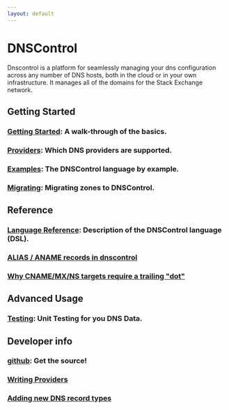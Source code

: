 ```yaml
---
layout: default
---
```

# DNSControl

Dnscontrol is a platform for seamlessly managing your dns configuration across any number of DNS hosts, both in the cloud or in your own infrastructure. It manages all of the domains for the Stack Exchange network.

## Getting Started

### [Getting Started](getting-started): A walk-through of the basics.

### [Providers](provider-list): Which DNS providers are supported.

### [Examples](examples): The DNSControl language by example.

### [Migrating](migrating): Migrating zones to DNSControl.


## Reference

### [Language Reference](js): Description of the DNSControl language (DSL).

### [ALIAS / ANAME records in dnscontrol](alias)

### [Why CNAME/MX/NS targets require a trailing "dot"](why-the-dot)


## Advanced Usage

### [Testing](unittests): Unit Testing for you DNS Data.


## Developer info

### [github](https://github.com/StackExchange/dnscontrol): Get the source!

### [Writing Providers](writing-providers)

### [Adding new DNS record types](adding-new-rtypes)

